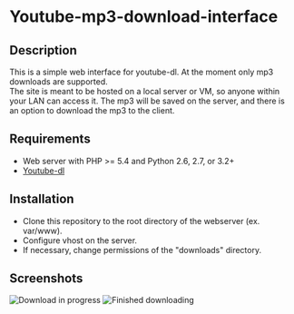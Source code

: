 # Youtube-mp3-download-interface

## Description
This is a simple web interface for youtube-dl. At the moment only mp3 downloads are supported.  
The site is meant to be hosted on a local server or VM, so anyone within your LAN can access it. The mp3 will be saved on the server, and there is an option to download the mp3 to the client.

## Requirements
* Web server with PHP >= 5.4 and Python 2.6, 2.7, or 3.2+
* [Youtube-dl](https://github.com/rg3/youtube-dl)

## Installation
* Clone this repository to the root directory of the webserver (ex. var/www).
* Configure vhost on the server.
* If necessary, change permissions of the "downloads" directory.

## Screenshots
![Download in progress](https://raw.githubusercontent.com/RobinDeHerdt/Youtube-mp3-download-interface/master/assets/img/download-in-progress.png "Download in progress")
![Finished downloading](https://raw.githubusercontent.com/RobinDeHerdt/Youtube-mp3-download-interface/master/assets/img/download-done.png "Finished downloading")
